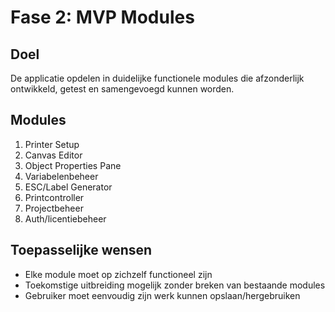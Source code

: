 # Fase 2: MVP Modules

## Doel
De applicatie opdelen in duidelijke functionele modules die afzonderlijk ontwikkeld, getest en samengevoegd kunnen worden.

## Modules
1. Printer Setup
2. Canvas Editor
3. Object Properties Pane
4. Variabelenbeheer
5. ESC/Label Generator
6. Printcontroller
7. Projectbeheer
8. Auth/licentiebeheer

## Toepasselijke wensen
- Elke module moet op zichzelf functioneel zijn
- Toekomstige uitbreiding mogelijk zonder breken van bestaande modules
- Gebruiker moet eenvoudig zijn werk kunnen opslaan/hergebruiken
